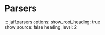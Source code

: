 # Parsers

::: jaff.parsers
    options:
      show_root_heading: true  
      show_source: false
      heading_level: 2